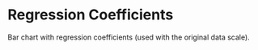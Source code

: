 <!-- TITLE: Regression Coefficients -->
<!-- SUBTITLE: -->

# Regression Coefficients

Bar chart with regression coefficients (used with the original data scale).

